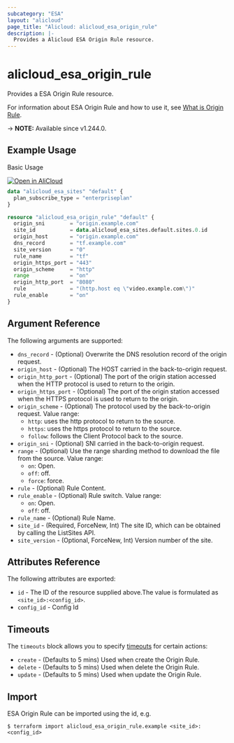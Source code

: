 ```yaml
---
subcategory: "ESA"
layout: "alicloud"
page_title: "Alicloud: alicloud_esa_origin_rule"
description: |-
  Provides a Alicloud ESA Origin Rule resource.
---
```


# alicloud_esa_origin_rule

Provides a ESA Origin Rule resource.



For information about ESA Origin Rule and how to use it, see [What is Origin Rule](https://next.api.alibabacloud.com/document/ESA/2024-09-10/CreateOriginRule).

-> **NOTE:** Available since v1.244.0.

## Example Usage

Basic Usage

<div style="display: block;margin-bottom: 40px;"><div class="oics-button" style="float: right;position: absolute;margin-bottom: 10px;">
  <a href="https://api.aliyun.com/terraform?resource=alicloud_esa_origin_rule&exampleId=c5336247-6e35-1d85-2621-f1d3dac196e4f636f38c&activeTab=example&spm=docs.r.esa_origin_rule.0.c53362476e&intl_lang=EN_US" target="_blank">
    <img alt="Open in AliCloud" src="https://img.alicdn.com/imgextra/i1/O1CN01hjjqXv1uYUlY56FyX_!!6000000006049-55-tps-254-36.svg" style="max-height: 44px; max-width: 100%;">
  </a>
</div></div>

```terraform
data "alicloud_esa_sites" "default" {
  plan_subscribe_type = "enterpriseplan"
}

resource "alicloud_esa_origin_rule" "default" {
  origin_sni        = "origin.example.com"
  site_id           = data.alicloud_esa_sites.default.sites.0.id
  origin_host       = "origin.example.com"
  dns_record        = "tf.example.com"
  site_version      = "0"
  rule_name         = "tf"
  origin_https_port = "443"
  origin_scheme     = "http"
  range             = "on"
  origin_http_port  = "8080"
  rule              = "(http.host eq \"video.example.com\")"
  rule_enable       = "on"
}
```

## Argument Reference

The following arguments are supported:
* `dns_record` - (Optional) Overwrite the DNS resolution record of the origin request.
* `origin_host` - (Optional) The HOST carried in the back-to-origin request.
* `origin_http_port` - (Optional) The port of the origin station accessed when the HTTP protocol is used to return to the origin.
* `origin_https_port` - (Optional) The port of the origin station accessed when the HTTPS protocol is used to return to the origin.
* `origin_scheme` - (Optional) The protocol used by the back-to-origin request. Value range:
  - `http`: uses the http protocol to return to the source.
  - `https`: uses the https protocol to return to the source.
  - `follow`: follows the Client Protocol back to the source.
* `origin_sni` - (Optional) SNI carried in the back-to-origin request.
* `range` - (Optional) Use the range sharding method to download the file from the source. Value range:
  - `on`: Open.
  - `off`: off.
  - `force`: force.
* `rule` - (Optional) Rule Content.
* `rule_enable` - (Optional) Rule switch. Value range:
  - `on`: Open.
  - `off`: off.
* `rule_name` - (Optional) Rule Name.
* `site_id` - (Required, ForceNew, Int) The site ID, which can be obtained by calling the ListSites API.
* `site_version` - (Optional, ForceNew, Int) Version number of the site.

## Attributes Reference

The following attributes are exported:
* `id` - The ID of the resource supplied above.The value is formulated as `<site_id>:<config_id>`.
* `config_id` - Config Id

## Timeouts

The `timeouts` block allows you to specify [timeouts](https://www.terraform.io/docs/configuration-0-11/resources.html#timeouts) for certain actions:
* `create` - (Defaults to 5 mins) Used when create the Origin Rule.
* `delete` - (Defaults to 5 mins) Used when delete the Origin Rule.
* `update` - (Defaults to 5 mins) Used when update the Origin Rule.

## Import

ESA Origin Rule can be imported using the id, e.g.

```shell
$ terraform import alicloud_esa_origin_rule.example <site_id>:<config_id>
```